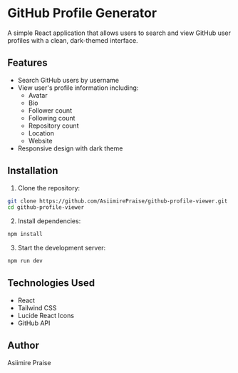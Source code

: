 # GitHub Profile Generator

A simple React application that allows users to search and view GitHub user profiles with a clean, dark-themed interface.
## Features
- Search GitHub users by username
- View user's profile information including:
  - Avatar
  - Bio
  - Follower count
  - Following count
  - Repository count
  - Location
  - Website
- Responsive design with dark theme

## Installation

1. Clone the repository:
```bash
git clone https://github.com/AsiimirePraise/github-profile-viewer.git
cd github-profile-viewer
```

2. Install dependencies:
```bash
npm install
```

3. Start the development server:
```bash
npm run dev
```

## Technologies Used
- React
- Tailwind CSS
- Lucide React Icons
- GitHub API

## Author
Asiimire Praise
